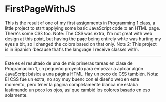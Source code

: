 # FirstPageWithJS
This is the result of one of my first assignments in Programming 1 class, a little project to start applying some basic JavaScript code to an HTML page.
There's some CSS too.
Note: The CSS was extra, I'm not great with web design at this point, but having the page being entirely white was hurting my eyes a bit, so I changed the colors based on that only.
Note 2: This project is in Spanish (because that's the language I receive classes with).

---------------------

Este es el resultado de una de mis primeras tareas en clase de Programación 1, un pequeño proyecto para empezar a aplicar algún JavaScript básica a una página HTML.
Hay un poco de CSS también.
Nota: El CSS fue un extra, no soy muy bueno con el diseño web en este momento, pero tener la página completamente blanca me estaba lastimando un poco los ojos, así que cambié los colores basado en eso solamente.
